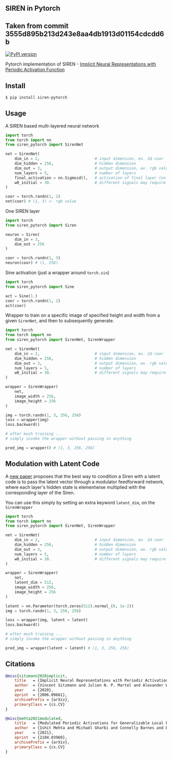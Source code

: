 ## SIREN in Pytorch
## Taken from commit 3555d895b213d243e8aa4db1913d01154cdcdd6b

[![PyPI version](https://badge.fury.io/py/siren-pytorch.svg)](https://badge.fury.io/py/siren-pytorch)

Pytorch implementation of SIREN -  <a href="https://arxiv.org/abs/2006.09661">Implicit Neural Representations with Periodic Activation Function</a>

## Install

```bash
$ pip install siren-pytorch
```

## Usage

A SIREN based multi-layered neural network

```python
import torch
from torch import nn
from siren_pytorch import SirenNet

net = SirenNet(
    dim_in = 2,                        # input dimension, ex. 2d coor
    dim_hidden = 256,                  # hidden dimension
    dim_out = 3,                       # output dimension, ex. rgb value
    num_layers = 5,                    # number of layers
    final_activation = nn.Sigmoid(),   # activation of final layer (nn.Identity() for direct output)
    w0_initial = 30.                   # different signals may require different omega_0 in the first layer - this is a hyperparameter
)

coor = torch.randn(1, 2)
net(coor) # (1, 3) <- rgb value
```

One SIREN layer

```python
import torch
from siren_pytorch import Siren

neuron = Siren(
    dim_in = 3,
    dim_out = 256
)

coor = torch.randn(1, 3)
neuron(coor) # (1, 256)
```

Sine activation (just a wrapper around `torch.sin`)

```python
import torch
from siren_pytorch import Sine

act = Sine(1.)
coor = torch.randn(1, 2)
act(coor)
```

Wrapper to train on a specific image of specified height and width from a given `SirenNet`, and then to subsequently generate.


```python
import torch
from torch import nn
from siren_pytorch import SirenNet, SirenWrapper

net = SirenNet(
    dim_in = 2,                        # input dimension, ex. 2d coor
    dim_hidden = 256,                  # hidden dimension
    dim_out = 3,                       # output dimension, ex. rgb value
    num_layers = 5,                    # number of layers
    w0_initial = 30.                   # different signals may require different omega_0 in the first layer - this is a hyperparameter
)

wrapper = SirenWrapper(
    net,
    image_width = 256,
    image_height = 256
)

img = torch.randn(1, 3, 256, 256)
loss = wrapper(img)
loss.backward()

# after much training ...
# simply invoke the wrapper without passing in anything

pred_img = wrapper() # (1, 3, 256, 256)
```

## Modulation with Latent Code

A <a href="https://arxiv.org/abs/2104.03960">new paper</a> proposes that the best way to condition a Siren with a latent code is to pass the latent vector through a modulator feedforward network, where each layer's hidden state is elementwise multiplied with the corresponding layer of the Siren.

You can use this simply by setting an extra keyword `latent_dim`, on the `SirenWrapper`

```python
import torch
from torch import nn
from siren_pytorch import SirenNet, SirenWrapper

net = SirenNet(
    dim_in = 2,                        # input dimension, ex. 2d coor
    dim_hidden = 256,                  # hidden dimension
    dim_out = 3,                       # output dimension, ex. rgb value
    num_layers = 5,                    # number of layers
    w0_initial = 30.                   # different signals may require different omega_0 in the first layer - this is a hyperparameter
)

wrapper = SirenWrapper(
    net,
    latent_dim = 512,
    image_width = 256,
    image_height = 256
)

latent = nn.Parameter(torch.zeros(512).normal_(0, 1e-2))
img = torch.randn(1, 3, 256, 256)

loss = wrapper(img, latent = latent)
loss.backward()

# after much training ...
# simply invoke the wrapper without passing in anything

pred_img = wrapper(latent = latent) # (1, 3, 256, 256)
```

## Citations

```bibtex
@misc{sitzmann2020implicit,
    title   = {Implicit Neural Representations with Periodic Activation Functions},
    author  = {Vincent Sitzmann and Julien N. P. Martel and Alexander W. Bergman and David B. Lindell and Gordon Wetzstein},
    year    = {2020},
    eprint  = {2006.09661},
    archivePrefix = {arXiv},
    primaryClass = {cs.CV}
}
```

```bibtex
@misc{mehta2021modulated,
    title   = {Modulated Periodic Activations for Generalizable Local Functional Representations}, 
    author  = {Ishit Mehta and Michaël Gharbi and Connelly Barnes and Eli Shechtman and Ravi Ramamoorthi and Manmohan Chandraker},
    year    = {2021},
    eprint  = {2104.03960},
    archivePrefix = {arXiv},
    primaryClass = {cs.CV}
}
```